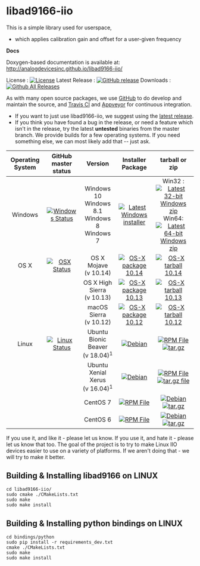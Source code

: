 # libad9166-iio

This is a simple library used for userspace,
 - which applies calibration gain and offset for a user-given frequency
 
**Docs**

Doxygen-based documentation is available at: http://analogdevicesinc.github.io/libad9166-iio/


License : [![License](https://img.shields.io/badge/license-LGPL2-blue.svg)](https://github.com/analogdevicesinc/libad9166-iio/blob/master/COPYING.txt)
Latest Release : [![GitHub release](https://img.shields.io/github/release/analogdevicesinc/libad9166-iio.svg)](https://github.com/analogdevicesinc/libad9166-iio/releases/latest)
Downloads :  [![Github All Releases](https://img.shields.io/github/downloads/analogdevicesinc/libad9166-iio/total.svg)](https://github.com/analogdevicesinc/libad9166-iio/releases/latest)

As with many open source packages, we use [GitHub](https://github.com/analogdevicesinc/libad9166-iio) to do develop and maintain the source, and [Travis CI](https://travis-ci.com/) and [Appveyor](https://www.appveyor.com/) for continuous integration.
  - If you want to just use libad9166-iio, we suggest using the [latest release](https://github.com/analogdevicesinc/libad9166-iio/releases/latest).
  - If you think you have found a bug in the release, or need a feature which isn't in the release, try the latest **untested** binaries from the master branch. We provide builds for a few operating systems. If you need something else, we can most likely add that -- just ask.

| Operating System        | GitHub master status  | Version |  Installer Package  | tarball or zip |
|:-----------------------:|:---------------------:|:-------:|:-------------------:|:--------------:|
| Windows                 | [![Windows Status](https://ci.appveyor.com/api/projects/status/github/analogdevicesinc/libad9166-iio?svg=true)](https://ci.appveyor.com/project/analogdevicesinc/libad9166-iio/branch/master) | Windows 10<br />Windows 8.1<br />Windows 8<br />Windows 7 | [![Latest Windows installer](https://raw.githubusercontent.com/wiki/analogdevicesinc/libiio/img/win_box.png)](https://ci.appveyor.com/api/projects/analogdevicesinc/libad9166-iio/artifacts/libad9166-setup.exe?branch=master) | Win32 : [![Latest 32-bit Windows zip](https://raw.githubusercontent.com/wiki/analogdevicesinc/libiio/img/win_box.png)](https://ci.appveyor.com/api/projects/analogdevicesinc/libad9166-iio/artifacts/libad9166-win32.zip?branch=master)<br />Win64: [![Latest 64-bit Windows zip](https://raw.githubusercontent.com/wiki/analogdevicesinc/libiio/img/win_box.png)](https://ci.appveyor.com/api/projects/analogdevicesinc/libad9166-iio/artifacts/libad9166-win64.zip?branch=master) |
| OS X                    |  [![OSX Status](https://api.travis-ci.org/analogdevicesinc/libad9166-iio.svg?branch=master&label=osx&passingTex=foo)](https://travis-ci.org/analogdevicesinc/libad9166-iio) |  OS X Mojave <br />(v 10.14) | [![OS-X package 10.14](https://raw.githubusercontent.com/wiki/analogdevicesinc/libiio/img/osx_box.png)](http://swdownloads.analog.com/cse/travis_builds/master_latest_libad9166-iio-darwin-10.14.4.pkg) | [![OS-X tarball 10.14](https://raw.githubusercontent.com/wiki/analogdevicesinc/libiio/img/osx_box.png)](http://swdownloads.analog.com/cse/travis_builds/master_latest_libad9166-iio-darwin-10.14.4.tar.gz) |
|                         |                     |  OS X High Sierra <br />(v 10.13) | [![OS-X package 10.13](https://raw.githubusercontent.com/wiki/analogdevicesinc/libiio/img/osx_box.png)](http://swdownloads.analog.com/cse/travis_builds/master_latest_libad9166-iio-darwin-10.13.6.pkg) | [![OS-X tarball 10.13](https://raw.githubusercontent.com/wiki/analogdevicesinc/libiio/img/osx_box.png)](http://swdownloads.analog.com/cse/travis_builds/master_latest_libad9166-iio-darwin-10.13.6.tar.gz) |
|                    |                     | macOS Sierra<br />(v 10.12) | [![OS-X package 10.12](https://raw.githubusercontent.com/wiki/analogdevicesinc/libiio/img/osx_box.png)](http://swdownloads.analog.com/cse/travis_builds/master_latest_libad9166-iio-darwin-10.12.6.pkg) | [![OS-X tarball 10.12](https://raw.githubusercontent.com/wiki/analogdevicesinc/libiio/img/osx_box.png)](http://swdownloads.analog.com/cse/travis_builds/master_latest_libad9166-iio-darwin-10.12.6.tar.gz) |
| Linux     | [![Linux Status](https://api.travis-ci.org/analogdevicesinc/libad9166-iio.svg?branch=master&label=linux)](https://travis-ci.org/analogdevicesinc/libad9166-iio) | Ubuntu Bionic Beaver<br />(v 18.04)<sup>1</sup>  | [![Debian](https://raw.githubusercontent.com/wiki/analogdevicesinc/libiio/img/deb.png)](http://swdownloads.analog.com/cse/travis_builds/master_latest_libad9166-iio-ubuntu-18.04-amd64.deb) | [![RPM File](https://raw.githubusercontent.com/wiki/analogdevicesinc/libiio/img/rpm.png)](http://swdownloads.analog.com/cse/travis_builds/master_latest_libad9166-iio-ubuntu-18.04-amd64.rpm) [![tar.gz](https://raw.githubusercontent.com/wiki/analogdevicesinc/libiio/img/linux_box.png)](http://swdownloads.analog.com/cse/travis_builds/master_latest_libad9166-iio-ubuntu-18.04-amd64.tar.gz) |
|  |  | Ubuntu Xenial Xerus<br />(v 16.04)<sup>1</sup> | [![Debian](https://raw.githubusercontent.com/wiki/analogdevicesinc/libiio/img/deb.png)](http://swdownloads.analog.com/cse/travis_builds/master_latest_libad9166-iio-ubuntu-16.04-amd64.deb) | [![RPM File](https://raw.githubusercontent.com/wiki/analogdevicesinc/libiio/img/rpm.png)](http://swdownloads.analog.com/cse/travis_builds/master_latest_libad9166-iio-ubuntu-16.04-amd64.rpm)  [![tar.gz file](https://raw.githubusercontent.com/wiki/analogdevicesinc/libiio/img/linux_box.png)](http://swdownloads.analog.com/cse/travis_builds/master_latest_libad9166-iio-ubuntu-16.04-amd64.tar.gz) |
|  |  | CentOS 7  | [![RPM File](https://raw.githubusercontent.com/wiki/analogdevicesinc/libiio/img/rpm.png)](http://swdownloads.analog.com/cse/travis_builds/master_latest_libad9166-iio-centos-7-x86_64.rpm)  | [![Debian](https://raw.githubusercontent.com/wiki/analogdevicesinc/libiio/img/deb.png)](http://swdownloads.analog.com/cse/travis_builds/master_latest_libad9166-iio-centos-7-x86_64.deb) [![tar.gz](https://raw.githubusercontent.com/wiki/analogdevicesinc/libiio/img/linux_box.png)](http://swdownloads.analog.com/cse/travis_builds/master_latest_libad9166-iio-centos-7-x86_64.tar.gz) |
|  |  | CentOS 6  | [![RPM File](https://raw.githubusercontent.com/wiki/analogdevicesinc/libiio/img/rpm.png)](http://swdownloads.analog.com/cse/travis_builds/master_latest_libad9166-iio-centos-6.10-x86_64.rpm) |  [![Debian](https://raw.githubusercontent.com/wiki/analogdevicesinc/libiio/img/deb.png)](http://swdownloads.analog.com/cse/travis_builds/master_latest_libad9166-iio-centos-6.10-x86_64.deb) [![tar.gz](https://raw.githubusercontent.com/wiki/analogdevicesinc/libiio/img/linux_box.png)](http://swdownloads.analog.com/cse/travis_builds/master_latest_libad9166-iio-centos-6.10-x86_64.tar.gz) |

If you use it, and like it - please let us know. If you use it, and hate it - please let us know that too. The goal of the project is to try to make Linux IIO devices easier to use on a variety of platforms. If we aren't doing that - we will try to make it better.


## Building & Installing libad9166 on LINUX

```
cd libad9166-iio/
sudo cmake ./CMakeLists.txt
sudo make
sudo make install
```

## Building & Installing python bindings on LINUX
```
cd bindings/python
sudo pip install -r requirements_dev.txt
cmake ./CMakeLists.txt
sudo make
sudo make install
```
